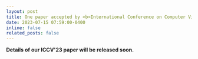 ```yaml
---
layout: post
title: One paper accepted by <b>International Conference on Computer Vision</b> 2023 (<b>ICCV 2023</b>)! <i>Acceptance rates&#58; <b>26.15&#37;</b>, 2160&#47;8260.</i> Congrats to Yiran Liu.
date: 2023-07-15 07:59:00-0400
inline: false
related_posts: false
---
```


<b> Details of our ICCV'23 paper will be released soon. </b>
